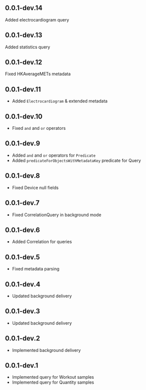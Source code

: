## 0.0.1-dev.14

Added electrocardiogram query

## 0.0.1-dev.13

Added statistics query

## 0.0.1-dev.12

Fixed HKAverageMETs metadata

## 0.0.1-dev.11

* Added `Electrocardiogram` & extended metadata

## 0.0.1-dev.10

* Fixed `and` and `or` operators

## 0.0.1-dev.9

* Added `and` and `or` operators for `Predicate`
* Added `predicateForObjectsWithMetadataKey` predicate for Query

## 0.0.1-dev.8

* Fixed Device null fields

## 0.0.1-dev.7

* Fixed CorrelationQuery in background mode

## 0.0.1-dev.6

* Added Correlation for queries

## 0.0.1-dev.5

* Fixed metadata parsing

## 0.0.1-dev.4

* Updated background delivery

## 0.0.1-dev.3

* Updated background delivery

## 0.0.1-dev.2

* Implemented background delivery

## 0.0.1-dev.1

* Implemented query for Workout samples
* Implemented query for Quantity samples